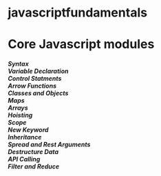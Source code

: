 # javascriptfundamentals

# Core Javascript modules

<h5>
Syntax <br>
Variable Declaration <br>
Control Statments <br>
Arrow Functions <br>
Classes and Objects <br>
Maps <br>
Arrays <br>
Hoisting <br>
Scope <br>
New Keyword <br>
Inheritance <br>
Spread and Rest Arguments <br>
Destructure Data <br>
API Calling <br>
Filter and Reduce <br>
</h5>
